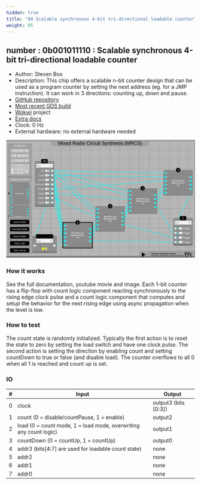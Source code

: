 ```yaml
---
hidden: true
title: "94 Scalable synchronous 4-bit tri-directional loadable counter"
weight: 95
---
```


## number : 0b001011110 : Scalable synchronous 4-bit tri-directional loadable counter

* Author: Steven Bos
* Description: This chip offers a scalable n-bit counter design that can be used as a program counter by setting the next address (eg. for a JMP instruction). It can work in 3 directions: counting up, down and pause.
* [GitHub repository](https://github.com/aiunderstand/tt02-4bit-tristate-loadable-counter)
* [Most recent GDS build](https://github.com/aiunderstand/tt02-4bit-tristate-loadable-counter/actions/runs/3569389065)
* [Wokwi](https://wokwi.com/projects/341423712597181012) project
* [Extra docs](https://github.com/aiunderstand/tt02-4bit-tristate-loadable-counter/blob/main/README.md)
* Clock: 0 Hz
* External hardware: no external hardware needed

![picture](images/syncbintristateloadablecounter.png)

### How it works

See the full documentation, youtube movie and image. Each 1-bit counter has a flip-flop with count logic component reacting synchronously to the rising edge clock pulse and a count logic component that computes and setup the behavior for the next rising edge using async propagation when the level is low.

### How to test

The count state is randomly initialized. Typically the first action is to reset the state to zero by setting the load switch and have one clock pulse. The second action is setting the direction by enabling count and setting countDown to true or false (and disable load). The counter overflows to all 0 when all 1 is reached and count up is set.

### IO

| # | Input        | Output       |
|---|--------------|--------------|
| 0 | clock  | output3 (bits [0:3]) |
| 1 | count     (0 = disable/countPause, 1 = enable)  | output2 |
| 2 | load      (0 = count mode, 1 = load mode, overwriting any count logic)  | output1 |
| 3 | countDown (0 = countUp, 1 = countUp)  | output0 |
| 4 | addr3     (bits[4:7] are used for loadable count state)  | none |
| 5 | addr2  | none |
| 6 | addr1  | none |
| 7 | addr0  | none |
